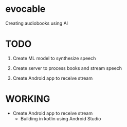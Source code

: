 # evocable
Creating audiobooks using AI

# TODO

1. Create ML model to synthesize speech
2. Create server to process books and stream speech


3. Create Android app to receive stream


# WORKING

- Create Android app to receive stream
  - Building in kotlin using Android Studio
